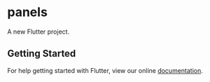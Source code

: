 # panels

A new Flutter project.

## Getting Started

For help getting started with Flutter, view our online
[documentation](https://flutter.io/).
